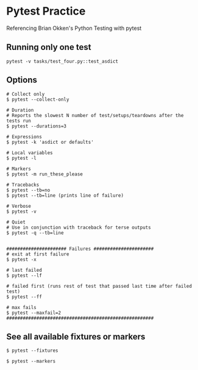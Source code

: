 # Pytest Practice

Referencing Brian Okken's Python Testing with pytest

## Running only one test
```
pytest -v tasks/test_four.py::test_asdict
```

## Options
```
# Collect only
$ pytest --collect-only

# Duration
# Reports the slowest N number of test/setups/teardowns after the tests run
$ pytest --durations=3

# Expressions
$ pytest -k 'asdict or defaults'

# Local variables
$ pytest -l

# Markers
$ pytest -m run_these_please

# Tracebacks
$ pytest --tb=no
$ pytest --tb=line (prints line of failure)

# Verbose
$ pytest -v

# Quiet
# Use in conjunction with traceback for terse outputs
$ pytest -q --tb=line


###################### Failures ######################
# exit at first failure
$ pytest -x

# last failed
$ pytest --lf

# failed first (runs rest of test that passed last time after failed test)
$ pytest --ff

# max fails
$ pytest --maxfail=2
######################################################
```

## See all available fixtures or markers
```
$ pytest --fixtures

$ pytest --markers
```